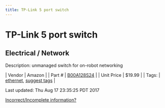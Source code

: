 ```yaml
---
title: TP-Link 5 port switch
---
```


# TP-Link 5 port switch
## Electrical / Network
Description: 	unmanaged switch for on-robot networking 

| Vendor | Amazon | 
| Part # | [B00A128S24](https://www.amazon.com/TP-Link-TL-SG105-Gigabit-Ethernet-Unmanaged/dp/B00A128S24/ref=sr_1_3?ie=UTF8&qid=1501921072&sr=8-3&keywords=5+port+switch) | 
| Unit Price | $19.99 | 
| Tags: | [ethernet](https://jgermita.github.io/frc-parts/search/?q=ethernet), [suggest tags](https://docs.google.com/forms/d/e/1FAIpQLSeWyY8v3RgOty-MyWmh9U0iivNYN_molChYyS-0U-o-kOAv_g/viewform) | 

Last updated: Thu Aug 17 23:35:25 PDT 2017

 [Incorrect/Incomplete information?](https://docs.google.com/forms/d/e/1FAIpQLSeWyY8v3RgOty-MyWmh9U0iivNYN_molChYyS-0U-o-kOAv_g/viewform)